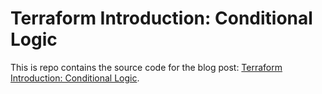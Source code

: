 # Terraform Introduction: Conditional Logic

This is repo contains the source code for the blog post: [Terraform Introduction: Conditional Logic]().

